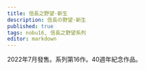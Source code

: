 ```yaml
---
title: 信長之野望·新生
description: 信長の野望·新生
published: true
tags: nobu16, 信長之野望系列
editor: markdown
---
```


2022年7月發售。系列第16作。40週年紀念作品。

